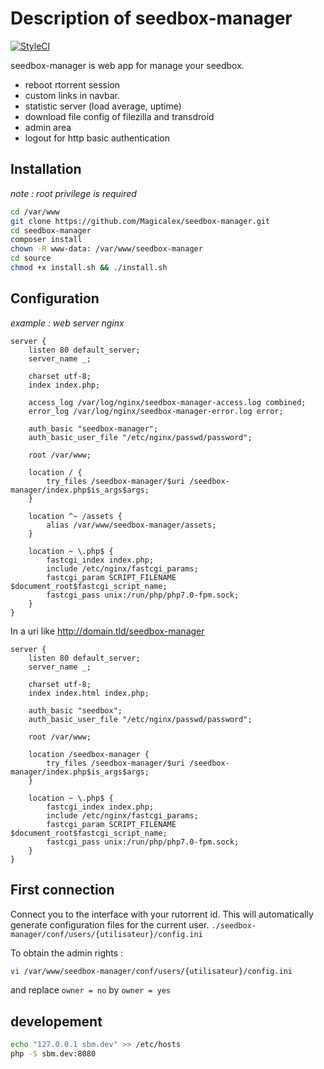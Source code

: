# Description of seedbox-manager

[![StyleCI](https://styleci.io/repos/18575839/shield?branch=master)](https://styleci.io/repos/18575839)

seedbox-manager is web app for manage your seedbox.

 * reboot rtorrent session
 * custom links in navbar.
 * statistic server (load average, uptime)
 * download file config of filezilla and transdroid
 * admin area
 * logout for http basic authentication

## Installation

*note : root privilege is required*

```bash
cd /var/www
git clone https://github.com/Magicalex/seedbox-manager.git
cd seedbox-manager
composer install
chown -R www-data: /var/www/seedbox-manager
cd source
chmod +x install.sh && ./install.sh
```

## Configuration

*example : web server nginx*

```nginx
server {
    listen 80 default_server;
    server_name _;

    charset utf-8;
    index index.php;

    access_log /var/log/nginx/seedbox-manager-access.log combined;
    error_log /var/log/nginx/seedbox-manager-error.log error;

    auth_basic "seedbox-manager";
    auth_basic_user_file "/etc/nginx/passwd/password";

    root /var/www;

    location / {
        try_files /seedbox-manager/$uri /seedbox-manager/index.php$is_args$args;
    }

    location ^~ /assets {
        alias /var/www/seedbox-manager/assets;
    }

    location ~ \.php$ {
        fastcgi_index index.php;
        include /etc/nginx/fastcgi_params;
        fastcgi_param SCRIPT_FILENAME $document_root$fastcgi_script_name;
        fastcgi_pass unix:/run/php/php7.0-fpm.sock;
    }
}
```

In a uri like http://domain.tld/seedbox-manager

```nginx
server {
    listen 80 default_server;
    server_name _;

    charset utf-8;
    index index.html index.php;

    auth_basic "seedbox";
    auth_basic_user_file "/etc/nginx/passwd/password";

    root /var/www;

    location /seedbox-manager {
        try_files /seedbox-manager/$uri /seedbox-manager/index.php$is_args$args;
    }

    location ~ \.php$ {
        fastcgi_index index.php;
        include /etc/nginx/fastcgi_params;
        fastcgi_param SCRIPT_FILENAME $document_root$fastcgi_script_name;
        fastcgi_pass unix:/run/php/php7.0-fpm.sock;
    }
}
```

## First connection

Connect you to the interface with your rutorrent id.
This will automatically generate configuration files for the current user. `./seedbox-manager/conf/users/{utilisateur}/config.ini`

To obtain the admin rights :
```bash
vi /var/www/seedbox-manager/conf/users/{utilisateur}/config.ini
```
and replace `owner = no` by `owner = yes`

## developement

```bash
echo "127.0.0.1 sbm.dev" >> /etc/hosts
php -S sbm.dev:8080
```
